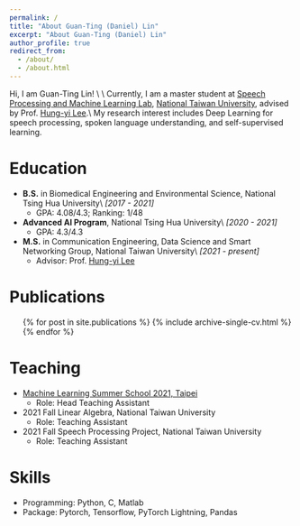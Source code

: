 ```yaml
---
permalink: /
title: "About Guan-Ting (Daniel) Lin"
excerpt: "About Guan-Ting (Daniel) Lin"
author_profile: true
redirect_from: 
  - /about/
  - /about.html
---
```

Hi, I am Guan-Ting Lin! \\
\\
Currently, I am a master student at [Speech Processing and Machine Learning Lab](https://twitter.com/ntu_spml), [National Taiwan University](https://www.ntu.edu.tw/), advised by Prof. [Hung-yi Lee](https://speech.ee.ntu.edu.tw/~hylee/index.html).\\
My research interest includes Deep Learning for speech processing, spoken language understanding, and self-supervised learning.


Education
======
* **B.S.** in Biomedical Engineering and Environmental Science, National Tsing Hua University\\
*[2017 - 2021]*
  * GPA: 4.08/4.3; Ranking: 1/48
* **Advanced AI Program**, National Tsing Hua University\\
*[2020 - 2021]*
  * GPA: 4.3/4.3
* **M.S.** in Communication Engineering, Data Science and Smart Networking Group, National Taiwan University\\
*[2021 - present]*
  * Advisor: Prof. [Hung-yi Lee](https://speech.ee.ntu.edu.tw/~hylee/index.html)

Publications
======
  <ul>{% for post in site.publications %}
    {% include archive-single-cv.html %}
  {% endfor %}</ul> 

Teaching
======
* [Machine Learning Summer School 2021, Taipei](https://ai.ntu.edu.tw/mlss2021/)
  * Role: Head Teaching Assistant
* 2021 Fall Linear Algebra, National Taiwan University
  * Role: Teaching Assistant
* 2021 Fall Speech Processing Project, National Taiwan University
  * Role: Teaching Assistant


Skills
======
* Programming: Python, C, Matlab
* Package: Pytorch, Tensorflow, PyTorch Lightning, Pandas

